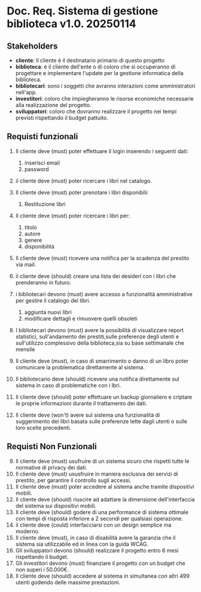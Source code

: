 # Doc. Req. Sistema di gestione biblioteca v1.0. 20250114

## Stakeholders
- **cliente**: Il cliente è il destinatario primario di questo progetto
- **biblioteca**: è il cliente dell'ente o di coloro che si occuperanno di progettare e implementare l'update per la gestione informatica della biblioteca.
- **bibliotecari**: sono i soggetti che avranno interazioni come amministratori nell'app.
- **investitori**: coloro che impiegheranno le risorse economiche necessarie alla realizzazione del progetto.
- **sviluppatori**: coloro che dovranno realizzare il progetto nei tempi previsti rispettando il budget pattuito.

## Requisti funzionali
1. Il cliente deve (must) poter effettuare il login inserendo i seguenti dati:
    1. inserisci email
    2. password
 
 2. il cliente deve (must) poter ricercare i libri nel catalogo.
 3. Il cliente deve (must) poter prenotare i libri disponibili:
      1. Restituzione libri 
4. Il cliente deve (must) poter ricercare i libri per:
    1. titolo
    2. autore
    3. genere
    4. disponibilità
5. Il cliente deve (must) ricevere una notifica per la scadenza del prestito via mail.
6. il cliente deve (should) creare una lista dei desideri con i libri che prenderanno in futuro.
7. i bibliotecari devono (must) avere accesso a funzionalità amministrative per gestire il catalogo dei libri.
     1. aggiunta nuovi libri
     2. modificare dettagli e rimuovere quelli obsoleti
8. I bibliotecari devono (must) avere la possibilità di visualizzare report statistici, sull'andamento dei prestiti,sulle preferenze degli utenti e sull'utilizzo complessivo della biblioteca,sia su base settimanale che mensile
11. Il cliente deve (must), in caso di smarrimento o danno di un libro poter comunicare la problematica direttamente al sistema.
12. Il bibliotecario deve (should) ricevere una notifica direttamente sul sistema in caso di problematiche con i lbri.
16. Il cliente deve (should) poter effettuare un backup giornaliero e criptare le proprie informazioni durante il trattamento dei dati.
17. Il cliente deve (won't) avere sul sistema una funzionalità di suggerimento dei libri basata sulle preferenze lette dagli utenti o sulle loro scelte precedenti.


## Requisti Non Funzionali 
9. Il cliente deve (must) usufruire di un sistema sicuro che rispetti tutte le normative di privacy dei dati.
10. Il cliente deve (must) ususfruire in maniera esclusiva dei servizi di prestito, per garantire il controllo sugli accessi.
13. Il cliente deve (must) poter accedere al sistema anche tramite dispositivi mobili.
14. Il cliente deve (should) riuscire ad adattare la dimensione dell'interfaccia del sistema sui dispositivi mobili. 
15. Il cliente deve (should) godere di una performance di sistema ottimale con tempi di risposta inferiore a 2 secondi per qualsiasi operazione.
18. il cliente deve (could) interfacciarsi con un design semplice ma moderno.
19. Il cliente deve (must), in caso di disabilità avere la garanzia che il sistema sia utilizzabile ed in linea con la guida WCAG.
20. Gli sviluppatori devono (should) realizzare il progetto entro 6 mesi rispettando il budget.
21. Gli investitori devono (must) finanziare il progetto con un budget che non superi i 50.000€.
22. Il cliente deve (should) accedere al sistema in simultanea con altri 499 utenti godendo delle massime prestazioni.

